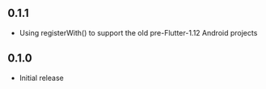 ## 0.1.1

- Using registerWith() to support the old pre-Flutter-1.12 Android projects

## 0.1.0

- Initial release

